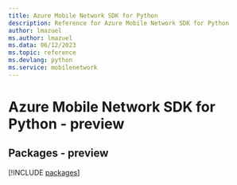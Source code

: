 ```yaml
---
title: Azure Mobile Network SDK for Python
description: Reference for Azure Mobile Network SDK for Python
author: lmazuel
ms.author: lmazuel
ms.data: 06/12/2023
ms.topic: reference
ms.devlang: python
ms.service: mobilenetwork
---
```

# Azure Mobile Network SDK for Python - preview
## Packages - preview
[!INCLUDE [packages](mobile-network-index.md)]